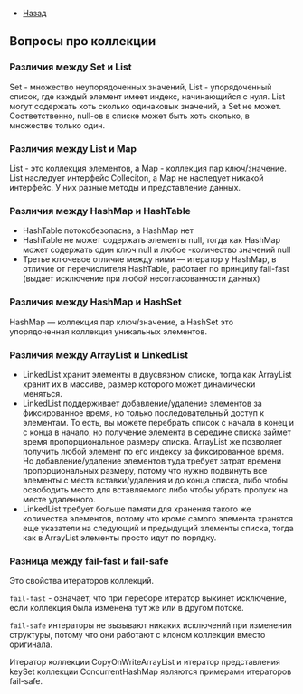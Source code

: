- [Назад](/./java.md)

## Вопросы про коллекции

### Различия между Set и List

Set - множество неупорядоченных значений, List - упорядоченный список, где каждый элемент имеет индекс, начинающийся с нуля. List могут содержать хоть сколько одинаковых значений, а Set не может. Соответственно, null-ов в списке может быть хоть сколько, в множестве только один.

### Различия между List и Map

List - это коллекция элементов, а Map - коллекция пар ключ/значение. List наследует интерфейс Colleciton, а Map не наследует никакой интерфейс. У них разные методы и представление данных.

### Различия между HashMap и HashTable

- HashTable потокобезопасна, а HashMap нет
- HashTable не может содержать элементы null, тогда как HashMap может содержать один ключ null и любое -количество значений null
- Третье ключевое отличие между ними — итератор у HashMap, в отличие от перечислителя HashTable, работает по принципу fail-fast (выдает исключение при любой несогласованности данных)

### Различия между HashMap и HashSet

HashMap — коллекция пар ключ/значение, а HashSet это упорядоченная коллекция уникальных элементов.

### Различия между ArrayList и LinkedList

- LinkedList хранит элементы в двусвязном списке, тогда как ArrayList хранит их в массиве, размер которого может динамически меняться.
- LinkedList поддерживает добавление/удаление элементов за фиксированное время, но только последовательный доступ к элементам. То есть, вы можете перебрать список с начала в конец и с конца в начало, но получение элемента в середине списка займет время пропорциональное размеру списка. ArrayList же позволяет получить любой элемент по его индексу за фиксированное время. Но добавление/удаление элементов туда требует затрат времени пропорциональных размеру, потому что нужно подвинуть все элементы с места вставки/удаления и до конца списка, либо чтобы освободить место для вставляемого либо чтобы убрать пропуск на месте удаленного.
- LinkedList требует больше памяти для хранения такого же количества элементов, потому что кроме самого элемента хранятся еще указатели на следующий и предыдущий элементы списка, тогда как в ArrayList элементы просто идут по порядку.

### Разница между fail-fast и fail-safe

Это свойства итераторов коллекций.

`fail-fast` - означает, что при переборе итератор выкинет исключение, если коллекция была изменена тут же или в другом потоке.

`fail-safe` интераторы не вызывают никаких исключений при изменении структуры, потому что они работают с клоном коллекции вместо оригинала.

Итератор коллекции CopyOnWriteArrayList и итератор представления keySet коллекции ConcurrentHashMap являются примерами итераторов fail-safe.

